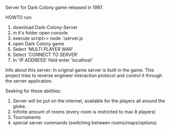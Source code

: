 Server for Dark Colony game released in 1997.

HOWTO run:
1. download Dark-Colony-Server
2. in it's folder open console
3. execute script>> node .\server.js
4. open Dark Colony game
5. Select 'MULTI PLAYER WAR'
6. Select 'CONNECT TO SERVER'
7. In 'IP ADDRESS' field enter 'localhost'


Info about this server:
In original game server is built in the game.
This project tries to reverse engineer interaction protocol and control it through the server application.

Seeking for these abilities:
1) Server will be put on the internet, available for the players all around the globe.
2) Infinite amount of rooms (every room is restricted to max 8 players)
3) Tournaments
4) special server commands (switching between rooms/maps/options)


